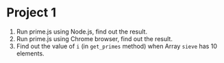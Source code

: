 # Project 1
1. Run prime.js using Node.js, find out the result.
2. Run prime.js using Chrome browser, find out the result.
3. Find out the value of ```i``` (in ```get_primes``` method) when Array ```sieve``` has 10 elements. 
